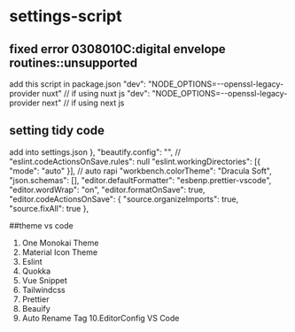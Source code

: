 # settings-script

## fixed error 0308010C:digital envelope routines::unsupported

add this script in package.json
"dev": "NODE_OPTIONS=--openssl-legacy-provider nuxt" // if using nuxt js
"dev": "NODE_OPTIONS=--openssl-legacy-provider next" // if using next js

## setting tidy code 
add into settings.json
},
  "beautify.config": "",
  // "eslint.codeActionsOnSave.rules": null
  "eslint.workingDirectories": [{ "mode": "auto" }],
  // auto rapi
  "workbench.colorTheme": "Dracula Soft",
  "json.schemas": [],
  "editor.defaultFormatter": "esbenp.prettier-vscode",
  "editor.wordWrap": "on",
  "editor.formatOnSave": true,
  "editor.codeActionsOnSave": {
    "source.organizeImports": true,
    "source.fixAll": true
  },
  
 ##theme vs code 
 1. One Monokai Theme
 2. Material Icon Theme
 3. Eslint
 4. Quokka
 5. Vue Snippet
 6. Tailwindcss
 7. Prettier
 8. Beauify
 9. Auto Rename Tag
 10.EditorConfig VS Code
